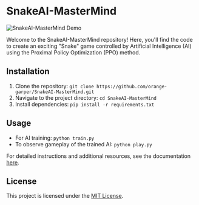 # SnakeAI-MasterMind

![SnakeAI-MasterMind Demo](docs/demo.gif)

Welcome to the SnakeAI-MasterMind repository! Here, you'll find the code to create an exciting "Snake" game controlled by Artificial Intelligence (AI) using the Proximal Policy Optimization (PPO) method.

## Installation

1. Clone the repository: `git clone https://github.com/orange-garper/SnakeAI-MasterMind.git`
2. Navigate to the project directory: `cd SnakeAI-MasterMind`
3. Install dependencies: `pip install -r requirements.txt`

## Usage

- For AI training: `python train.py`
- To observe gameplay of the trained AI: `python play.py`

For detailed instructions and additional resources, see the documentation [here](docs/user_guide.md).

## License

This project is licensed under the [MIT License](LICENSE).